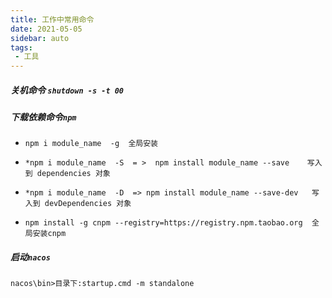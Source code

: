 ```yaml
---
title: 工作中常用命令
date: 2021-05-05
sidebar: auto
tags:
 - 工具
---
```

##### 关机命令 `shutdown -s -t 00`

##### 下载依赖命令`npm`

- ```
  npm i module_name  -g  全局安装
  ```

- ```
  *npm i module_name  -S  = >  npm install module_name --save    写入到 dependencies 对象
  ```

- ```
  *npm i module_name  -D  => npm install module_name --save-dev   写入到 devDependencies 对象
  ```
  
- ```
  npm install -g cnpm --registry=https://registry.npm.taobao.org  全局安装cnpm
  ```

##### 启动`nacos`

```
nacos\bin>目录下:startup.cmd -m standalone
```

